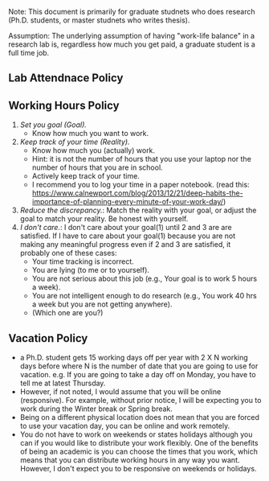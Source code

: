 Note: This document is primarily for graduate studnets who does research (Ph.D. students, or master studnets who writes thesis). 

Assumption: The underlying assumption of having "work-life balance" in a research lab is, regardless how much you get paid, a graduate student is a full time job. 


## Lab Attendnace Policy 


## Working Hours Policy 

1. *Set you goal (Goal).*
   - Know how much you want to work. 
2. *Keep track of your time (Reality).* 
   - Know how much you (actually) work. 
   - Hint: it is not the number of hours that you use your laptop nor the number of hours that you are in school. 
   - Actively keep track of your time. 
   - I recommend you to log your time in a paper notebook. (read this: https://www.calnewport.com/blog/2013/12/21/deep-habits-the-importance-of-planning-every-minute-of-your-work-day/)
3. *Reduce the discrepancy.*: Match the reality with your goal, or adjust the goal to match your reality. Be honest with yourself.
4. *I don't care.*: I don't care about your goal(1) until 2 and 3 are are satisfied. If I have to care about your goal(1) because you are not making any meaningful progress even if 2 and 3 are satisfied, it probably one of these cases: 
    - Your time tracking is incorrect. 
    - You are lying (to me or to yourself). 
    - You are not serious about this job (e.g., Your goal is to work 5 hours a week).
    - You are not intelligent enough to do research (e.g., You work 40 hrs a week but you are not getting anywhere). 
    - (Which one are you?) 

## Vacation Policy 

- a Ph.D. student gets 15 working days off per year with 2 X N working days before where N is the number of date that you are going to use for vacation. e.g. If you are going to take a day off on Monday, you have to tell me at latest Thursday. 
- However, if not noted, I would assume that you will be online (responsive).  For example, without prior notice, I will be expecting you to work during the Winter break or Spring break.
- Being on a different physical location does not mean that you are forced to use your vacation day, you can be online and work remotely.
- You do not have to work on weekends or states holidays although you can if you would like to distribute your work flexibly.  One of the benefits of being an academic is you can choose the times that you work, which means that you can distribute working hours in any way you want. However, I don't expect you to be responsive on weekends or holidays.
